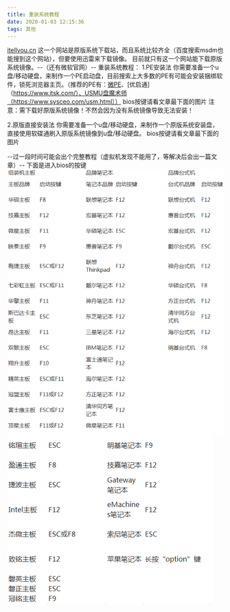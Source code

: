 ```yaml
---
title: 重装系统教程
date: 2020-01-03 12:15:36
tags: 其他
---
```

[itellyou.cn](https://msdn.itellyou.cn)
这一个网站是原版系统下载站，而且系统比较齐全（百度搜索msdm也能搜到这个网站），但要使用迅雷来下载镜像。
目前就只有这一个网站能下载原版系统镜像。--（还有微软官网）--
重装系统教程：
1.PE安装法
你需要准备一个u盘/移动硬盘，来制作一个PE启动盘，目前搜索上大多数的PE有可能会安装捆绑软件，锁死浏览器主页。（推荐的PE有：[微PE](http://www.wepe.com.cn )、[优启通]（https://www.itsk.com/）、USMU盘魔术师（https://www.sysceo.com/usm.html））
bios按键请看文章最下面的图片
注意：需下载好原版系统镜像！不然会因为没有系统镜像导致无法安装！

2.原版直接安装法
你需要准备一个u盘/移动硬盘，来制作一个原版系统安装盘，直接使用软碟通刷入原版系统镜像到u盘/移动硬盘。
bios按键请看文章最下面的图片

--过一段时间可能会出个完整教程（虚拟机发现不能用了，等解决后会出一篇文章）--
下面是进入bios的按键
![bios1](/image/1.png)
![bios2](/image/2.png)

